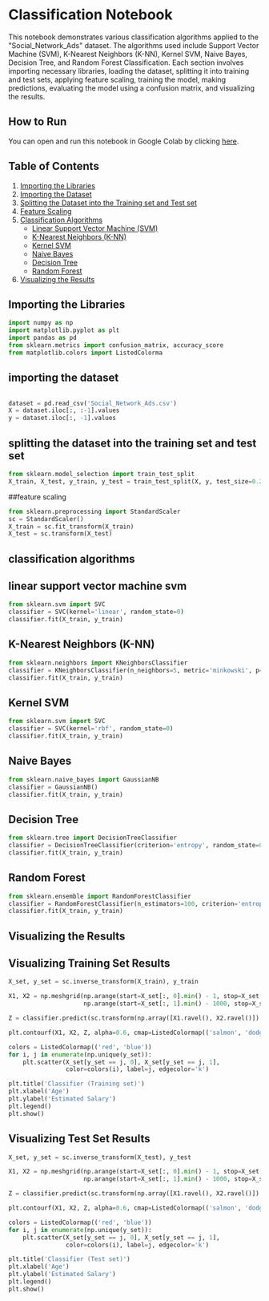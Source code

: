 # Classification Notebook

This notebook demonstrates various classification algorithms applied to the "Social_Network_Ads" dataset. The algorithms used include Support Vector Machine (SVM), K-Nearest Neighbors (K-NN), Kernel SVM, Naive Bayes, Decision Tree, and Random Forest Classification. Each section involves importing necessary libraries, loading the dataset, splitting it into training and test sets, applying feature scaling, training the model, making predictions, evaluating the model using a confusion matrix, and visualizing the results.

## How to Run

You can open and run this notebook in Google Colab by clicking [here](https://colab.research.google.com/).

## Table of Contents

1. [Importing the Libraries](#importing-the-libraries)
2. [Importing the Dataset](#importing-the-dataset)
3. [Splitting the Dataset into the Training set and Test set](#splitting-the-dataset-into-the-training-set-and-test-set)
4. [Feature Scaling](#feature-scaling)
5. [Classification Algorithms](#classification-algorithms)
   - [Linear Support Vector Machine (SVM)](#linear-support-vector-machine-svm)
   - [K-Nearest Neighbors (K-NN)](#k-nearest-neighbors-k-nn)
   - [Kernel SVM](#kernel-svm)
   - [Naive Bayes](#naive-bayes)
   - [Decision Tree](#decision-tree)
   - [Random Forest](#random-forest)
6. [Visualizing the Results](#visualizing-the-results)

## Importing the Libraries

```python
import numpy as np
import matplotlib.pyplot as plt
import pandas as pd
from sklearn.metrics import confusion_matrix, accuracy_score
from matplotlib.colors import ListedColorma
```

## importing the dataset

```python

dataset = pd.read_csv('Social_Network_Ads.csv')
X = dataset.iloc[:, :-1].values
y = dataset.iloc[:, -1].values
```

## splitting the dataset into the training set and test set

```python
from sklearn.model_selection import train_test_split
X_train, X_test, y_train, y_test = train_test_split(X, y, test_size=0.25, random_state=0)
```

##feature scaling

```python
from sklearn.preprocessing import StandardScaler
sc = StandardScaler()
X_train = sc.fit_transform(X_train)
X_test = sc.transform(X_test)
```

## classification algorithms

## linear support vector machine svm

```python
from sklearn.svm import SVC
classifier = SVC(kernel='linear', random_state=0)
classifier.fit(X_train, y_train)
```

## K-Nearest Neighbors (K-NN)

```python
from sklearn.neighbors import KNeighborsClassifier
classifier = KNeighborsClassifier(n_neighbors=5, metric='minkowski', p=2)
classifier.fit(X_train, y_train)
```

## Kernel SVM

```python
from sklearn.svm import SVC
classifier = SVC(kernel='rbf', random_state=0)
classifier.fit(X_train, y_train)
```

## Naive Bayes

```python
from sklearn.naive_bayes import GaussianNB
classifier = GaussianNB()
classifier.fit(X_train, y_train)
```

## Decision Tree

```python
from sklearn.tree import DecisionTreeClassifier
classifier = DecisionTreeClassifier(criterion='entropy', random_state=0)
classifier.fit(X_train, y_train)
```

## Random Forest

```python
from sklearn.ensemble import RandomForestClassifier
classifier = RandomForestClassifier(n_estimators=100, criterion='entropy', random_state=0)
classifier.fit(X_train, y_train)
```

## Visualizing the Results

## Visualizing Training Set Results

```python
X_set, y_set = sc.inverse_transform(X_train), y_train

X1, X2 = np.meshgrid(np.arange(start=X_set[:, 0].min() - 1, stop=X_set[:, 0].max() + 1, step=0.5),
                     np.arange(start=X_set[:, 1].min() - 1000, stop=X_set[:, 1].max() + 1000, step=100))

Z = classifier.predict(sc.transform(np.array([X1.ravel(), X2.ravel()]).T)).reshape(X1.shape)

plt.contourf(X1, X2, Z, alpha=0.6, cmap=ListedColormap(('salmon', 'dodgerblue')))

colors = ListedColormap(('red', 'blue'))
for i, j in enumerate(np.unique(y_set)):
    plt.scatter(X_set[y_set == j, 0], X_set[y_set == j, 1],
                color=colors(i), label=j, edgecolor='k')

plt.title('Classifier (Training set)')
plt.xlabel('Age')
plt.ylabel('Estimated Salary')
plt.legend()
plt.show()
```

## Visualizing Test Set Results

```python
X_set, y_set = sc.inverse_transform(X_test), y_test

X1, X2 = np.meshgrid(np.arange(start=X_set[:, 0].min() - 1, stop=X_set[:, 0].max() + 1, step=0.5),
                     np.arange(start=X_set[:, 1].min() - 1000, stop=X_set[:, 1].max() + 1000, step=100))

Z = classifier.predict(sc.transform(np.array([X1.ravel(), X2.ravel()]).T)).reshape(X1.shape)

plt.contourf(X1, X2, Z, alpha=0.6, cmap=ListedColormap(('salmon', 'dodgerblue')))

colors = ListedColormap(('red', 'blue'))
for i, j in enumerate(np.unique(y_set)):
    plt.scatter(X_set[y_set == j, 0], X_set[y_set == j, 1],
                color=colors(i), label=j, edgecolor='k')

plt.title('Classifier (Test set)')
plt.xlabel('Age')
plt.ylabel('Estimated Salary')
plt.legend()
plt.show()
```


